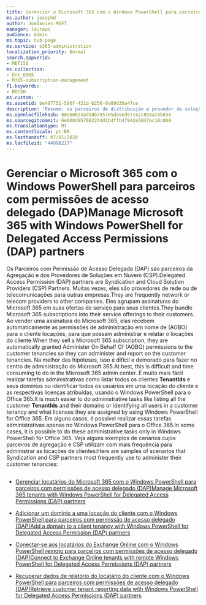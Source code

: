 ```yaml
---
title: Gerenciar o Microsoft 365 com o Windows PowerShell para parceiros com permissões de acesso delegado (DAP)
ms.author: josephd
author: JoeDavies-MSFT
manager: laurawi
audience: Admin
ms.topic: hub-page
ms.service: o365-administration
localization_priority: Normal
search.appverid:
- MET150
ms.collection:
- Ent_O365
- M365-subscription-management
f1.keywords:
- NOCSH
ms.custom: ''
ms.assetid: be497751-596f-431d-b256-0a89d36a47ce
description: 'Resumo: os parceiros de distribuição e provedor de soluções em nuvem (CSP) podem usar o Windows PowerShell para gerenciar os locatários do cliente Microsoft 365.'
ms.openlocfilehash: 00e60693ad10b705765da9ed57142c893a74b034
ms.sourcegitcommit: 6e608d957082244d1b4ffb47942e5847ec18c0b9
ms.translationtype: MT
ms.contentlocale: pt-BR
ms.lasthandoff: 07/01/2020
ms.locfileid: "44998217"
---
```

# <a name="manage-microsoft-365-with-windows-powershell-for-delegated-access-permissions-dap-partners"></a><span data-ttu-id="aabf0-103">Gerenciar o Microsoft 365 com o Windows PowerShell para parceiros com permissões de acesso delegado (DAP)</span><span class="sxs-lookup"><span data-stu-id="aabf0-103">Manage Microsoft 365 with Windows PowerShell for Delegated Access Permissions (DAP) partners</span></span>

<span data-ttu-id="aabf0-104">Os Parceiros com Permissão de Acesso Delegada (DAP) são parceiros da Agregação e dos Provedores de Soluções em Nuvem (CSP).</span><span class="sxs-lookup"><span data-stu-id="aabf0-104">Delegated Access Permission (DAP) partners are Syndication and Cloud Solution Providers (CSP) Partners.</span></span> <span data-ttu-id="aabf0-105">Muitas vezes, eles são provedores de rede ou de telecomunicações para outras empresas.</span><span class="sxs-lookup"><span data-stu-id="aabf0-105">They are frequently network or telecom providers to other companies.</span></span> <span data-ttu-id="aabf0-106">Eles agrupam assinaturas do Microsoft 365 em suas ofertas de serviço para seus clientes.</span><span class="sxs-lookup"><span data-stu-id="aabf0-106">They bundle Microsoft 365 subscriptions into their service offerings to their customers.</span></span> <span data-ttu-id="aabf0-107">Ao vender uma assinatura do Microsoft 365, elas recebem automaticamente as permissões de administração em nome de (AOBO) para o cliente locações, para que possam administrar e relatar o locações do cliente.</span><span class="sxs-lookup"><span data-stu-id="aabf0-107">When they sell a Microsoft 365 subscription, they are automatically granted Administer On Behalf Of (AOBO) permissions to the customer tenancies so they can administer and report on the customer tenancies.</span></span> <span data-ttu-id="aabf0-108">Na melhor das hipóteses, isso é difícil e demorado para fazer no centro de administração do Microsoft 365.</span><span class="sxs-lookup"><span data-stu-id="aabf0-108">At best, this is difficult and time consuming to do in the Microsoft 365 admin center.</span></span> <span data-ttu-id="aabf0-109">É muito mais fácil realizar tarefas administrativas como listar todos os clientes **TenantIds** e seus domínios ou identificar todos os usuários em uma locação do cliente e as respectivas licenças atribuídas, usando o Windows PowerShell para o Office 365.</span><span class="sxs-lookup"><span data-stu-id="aabf0-109">It is much easier to do administrative tasks like listing all the customer **TenantIds** and their domains or identifying all users in a customer tenancy and what licenses they are assigned by using Windows PowerShell for Office 365.</span></span> <span data-ttu-id="aabf0-110">Em alguns casos, é possível realizar essas tarefas administrativas apenas no Windows PowerShell para o Office 365.</span><span class="sxs-lookup"><span data-stu-id="aabf0-110">In some cases, it is possible to do these administrative tasks only in Windows PowerShell for Office 365.</span></span> <span data-ttu-id="aabf0-111">Veja alguns exemplos de cenários cujos parceiros de agregação e CSP utilizam com mais frequência para administrar as locações de clientes:</span><span class="sxs-lookup"><span data-stu-id="aabf0-111">Here are samples of scenarios that Syndication and CSP partners most frequently use to administer their customer tenancies:</span></span>
  
## 

- [<span data-ttu-id="aabf0-112">Gerenciar locatários do Microsoft 365 com o Windows PowerShell para parceiros com permissões de acesso delegado (DAP)</span><span class="sxs-lookup"><span data-stu-id="aabf0-112">Manage Microsoft 365 tenants with Windows PowerShell for Delegated Access Permissions (DAP) partners</span></span>](manage-office-365-tenants-with-windows-powershell-for-delegated-access-permissio.md)
    
- [<span data-ttu-id="aabf0-113">Adicionar um domínio a uma locação do cliente com o Windows PowerShell para parceiros com permissão de acesso delegado (DAP)</span><span class="sxs-lookup"><span data-stu-id="aabf0-113">Add a domain to a client tenancy with Windows PowerShell for Delegated Access Permission (DAP) partners</span></span>](add-a-domain-to-a-client-tenancy-with-windows-powershell-for-delegated-access-pe.md)
    
- [<span data-ttu-id="aabf0-114">Conectar-se aos locatários do Exchange Online com o Windows PowerShell remoto para parceiros com permissões de acesso delegado (DAP)</span><span class="sxs-lookup"><span data-stu-id="aabf0-114">Connect to Exchange Online tenants with remote Windows PowerShell for Delegated Access Permissions (DAP) partners</span></span>](connect-to-exchange-online-tenants-with-remote-windows-powershell-for-delegated.md)
    
- [<span data-ttu-id="aabf0-115">Recuperar dados de relatório do locatário do cliente com o Windows PowerShell para parceiros com permissões de acesso delegado (DAP)</span><span class="sxs-lookup"><span data-stu-id="aabf0-115">Retrieve customer tenant reporting data with Windows PowerShell for Delegated Access Permissions (DAP) partners</span></span>](retrieve-customer-tenant-reporting-data-with-windows-powershell-for-delegated-ac.md)
    

    

